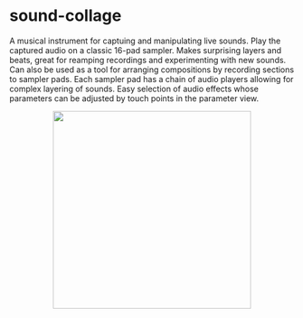 # sound-collage
A musical instrument for captuing and manipulating live sounds.
Play the captured audio on a classic 16-pad sampler. Makes surprising layers and beats, great for reamping recordings and experimenting with new sounds. Can also be used as a tool for arranging compositions by recording sections to sampler pads. Each sampler pad has a chain of audio players allowing for complex layering of sounds. Easy selection of audio effects whose parameters can be adjusted by touch points in the parameter view. 
<p align="center">
   <img src="https://user-images.githubusercontent.com/15159970/26938312-ddb175b6-4c41-11e7-98e7-04c6ab33e8ca.gif"
width='350'/>
</p>




